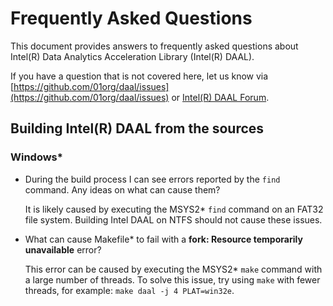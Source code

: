# Frequently Asked Questions

This document provides answers to frequently asked questions about Intel(R) Data Analytics Acceleration Library (Intel(R) DAAL).

If you have a question that is not covered here, let us know via [https://github.com/01org/daal/issues](https://github.com/01org/daal/issues) or [Intel(R) DAAL Forum](https://software.intel.com/en-us/forums/intel-data-analytics-acceleration-library).

## Building Intel(R) DAAL from the sources

### Windows*

* During the build process I can see errors reported by the `find` command. Any ideas on what can cause them?

	It is likely caused by executing the MSYS2* `find` command on an FAT32 file system. Building Intel DAAL on NTFS should not cause these issues.

* What can cause Makefile* to fail with a **fork: Resource temporarily unavailable** error?

	This error can be caused by executing the MSYS2* `make` command with a large number of threads. To solve this issue, try using `make` with fewer threads, for example: `make daal -j 4 PLAT=win32e`.
